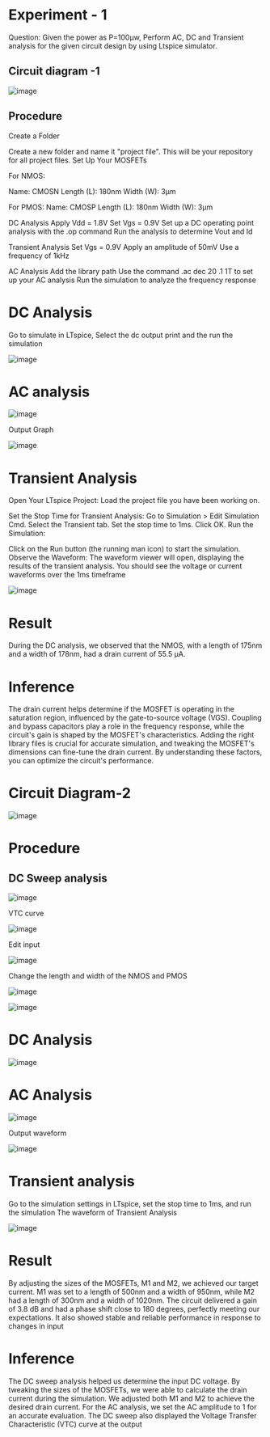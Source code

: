 # Experiment - 1
Question: Given the power as P=100µw, Perform AC, DC and Transient analysis for the given circuit design by using Ltspice simulator.

## Circuit diagram -1
![image](https://github.com/user-attachments/assets/c19f3b9f-993b-4e53-acd4-0dfa1c99bfe7)

## Procedure
Create a Folder

Create a new folder and name it "project file". This will be your repository for all project files.
Set Up Your MOSFETs

For NMOS:

Name: CMOSN
Length (L): 180nm
Width (W): 3μm

For PMOS:
Name: CMOSP
Length (L): 180nm
Width (W): 3μm

DC Analysis
Apply Vdd = 1.8V
Set Vgs = 0.9V
Set up a DC operating point analysis with the .op command
Run the analysis to determine Vout and Id

Transient Analysis
Set Vgs = 0.9V
Apply an amplitude of 50mV
Use a frequency of 1kHz

AC Analysis
Add the library path
Use the command .ac dec 20 .1 1T to set up your AC analysis
Run the simulation to analyze the frequency response

# DC Analysis 

Go to simulate in LTspice, Select the dc output print and the run the simulation

![image](https://github.com/user-attachments/assets/321049e2-101d-4b7d-ba7d-e92693f362cc)

# AC analysis

![image](https://github.com/user-attachments/assets/efe710d6-d698-4442-ae70-808239ef85eb)

Output Graph

![image](https://github.com/user-attachments/assets/2f2bb91d-78da-469e-9176-fdd5ff200ea6)

# Transient Analysis
Open Your LTspice Project:
Load the project file you have been working on.

Set the Stop Time for Transient Analysis:
Go to Simulation > Edit Simulation Cmd.
Select the Transient tab.
Set the stop time to 1ms.
Click OK.
Run the Simulation:

Click on the Run button (the running man icon) to start the simulation.
Observe the Waveform:
The waveform viewer will open, displaying the results of the transient analysis.
You should see the voltage or current waveforms over the 1ms timeframe

![image](https://github.com/user-attachments/assets/0332ad84-d1f7-4646-ab3b-5974cec5c4dc)

# Result 

During the DC analysis, we observed that the NMOS, with a length of 175nm and a width of 178nm, had a drain current of 55.5 µA.

# Inference

The drain current helps determine if the MOSFET is operating in the saturation region, influenced by the gate-to-source voltage (VGS). Coupling and bypass capacitors play a role in the frequency response, while the circuit's gain is shaped by the MOSFET's characteristics. Adding the right library files is crucial for accurate simulation, and tweaking the MOSFET's dimensions can fine-tune the drain current. By understanding these factors, you can optimize the circuit's performance.

# Circuit Diagram-2

![image](https://github.com/user-attachments/assets/28503f80-2c38-4f25-840c-b3a705a19d9e)

# Procedure
## DC Sweep analysis

![image](https://github.com/user-attachments/assets/8165a140-593e-4fa2-b617-b49b1b5cbd05)

VTC curve

![image](https://github.com/user-attachments/assets/b4523150-7fe3-43a9-9891-70ca9ecc3335)

Edit input

![image](https://github.com/user-attachments/assets/bbdf3c2f-080f-4a21-9956-c713e0148648)

Change the length and width of the NMOS and PMOS

![image](https://github.com/user-attachments/assets/167cefd1-e9e9-4b39-96f7-1c0a4152347c)

![image](https://github.com/user-attachments/assets/72b77148-bb75-477f-ab03-cc339b5b1f65)


# DC Analysis

![image](https://github.com/user-attachments/assets/8afc3555-7aba-4994-9a4a-a0309a8c07ac)

# AC Analysis

![image](https://github.com/user-attachments/assets/4dffe530-1931-4e1c-bfb3-5588d70e9b5c)

Output waveform

![image](https://github.com/user-attachments/assets/6820863d-c0c6-439a-a7c6-a1d3dc35d337)

# Transient analysis
Go to the simulation settings in LTspice, set the stop time to 1ms, and run the simulation The waveform of Transient Analysis

![image](https://github.com/user-attachments/assets/fc42037b-7d07-4eb2-a30c-965bd639993f)

# Result
By adjusting the sizes of the MOSFETs, M1 and M2, we achieved our target current. M1 was set to a length of 500nm and a width of 950nm, while M2 had a length of 300nm and a width of 1020nm. The circuit delivered a gain of 3.8 dB and had a phase shift close to 180 degrees, perfectly meeting our expectations. It also showed stable and reliable performance in response to changes in input

# Inference

The DC sweep analysis helped us determine the input DC voltage. By tweaking the sizes of the MOSFETs, we were able to calculate the drain current during the simulation. We adjusted both M1 and M2 to achieve the desired drain current. For the AC analysis, we set the AC amplitude to 1 for an accurate evaluation. The DC sweep also displayed the Voltage Transfer Characteristic (VTC) curve at the output

